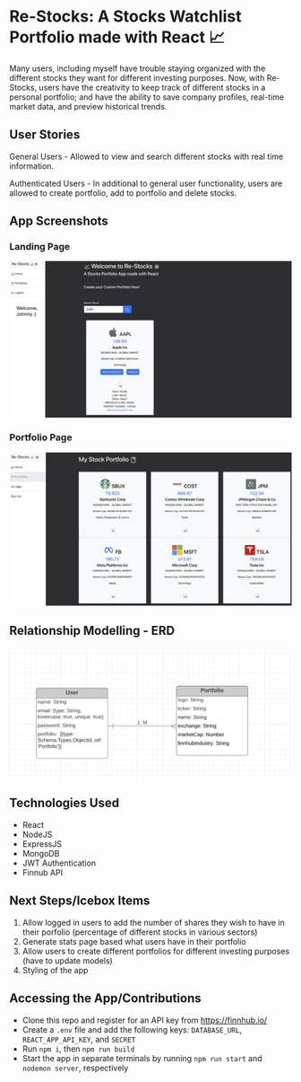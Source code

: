 # Re-Stocks: A Stocks Watchlist Portfolio made with React 📈
Many users, including myself have trouble staying organized with the different stocks they want for different investing purposes. Now, with Re-Stocks, users have the creativity to keep track of different stocks in a personal portfolio; and have the ability to save company profiles, real-time market data, and preview historical trends.


## User Stories

General Users - Allowed to view and search different stocks with real time information.

Authenticated Users - In additional to general user functionality, users are allowed to create portfolio, add to portfolio and delete stocks.


## App Screenshots

### Landing Page

<img src = "/public/appImages/landing.png">

### Portfolio Page

<img src = "/public/appImages/portfolio.png">


## Relationship Modelling - ERD

<img src = "/public/appImages/relationships.png">


## Technologies Used
- React
- NodeJS
- ExpressJS
- MongoDB
- JWT Authentication
- Finnub API


## Next Steps/Icebox Items
1. Allow logged in users to add the number of shares they wish to have in their porfolio (percentage of different stocks in various sectors)
2. Generate stats page based what users have in their portfolio 
3. Allow users to create different portfolios for different investing purposes (have to update models)
4. Styling of the app
  
## Accessing the App/Contributions 

- Clone this repo and register for an API key from https://finnhub.io/
- Create a `.env` file and add the following keys: `DATABASE_URL`, `REACT_APP_API_KEY`, and `SECRET`
- Run `npm i`, then `npm run build`
- Start the app in separate terminals by running `npm run start` and `nodemon server`, respectively
